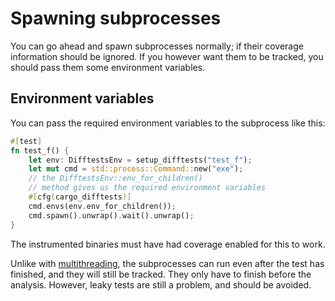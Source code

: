 # Spawning subprocesses

You can go ahead and spawn subprocesses normally; if their
coverage information should be ignored. If you however want them
to be tracked, you should pass them some environment variables.

## Environment variables

You can pass the required environment variables to the subprocess
like this:

```Rust
#[test]
fn test_f() {
    let env: DifftestsEnv = setup_difftests("test_f");
    let mut cmd = std::process::Command::new("exe");
    // the DifftestsEnv::env_for_children()
    // method gives us the required environment variables
    #[cfg(cargo_difftests)]
    cmd.envs(env.env_for_children());
    cmd.spawn().unwrap().wait().unwrap();
}
```

The instrumented binaries must have had coverage enabled for this to work.

Unlike with [multithreading](multithreading.md), the subprocesses can run
even after the test has finished, and they will still be tracked. They
only have to finish before the analysis. However, leaky tests are still
a problem, and should be avoided.
